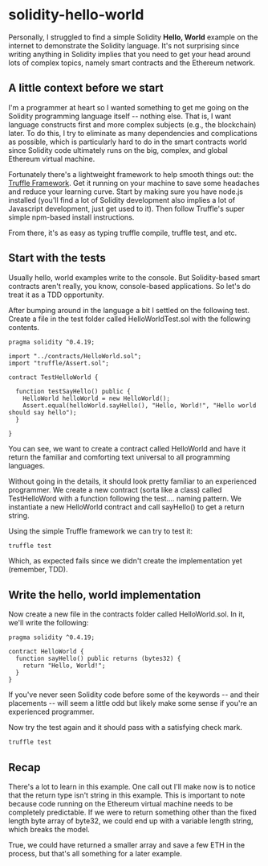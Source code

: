 # solidity-hello-world

Personally, I struggled to find a simple Solidity **Hello, World** example on the internet to demonstrate the Solidity language. It's not surprising since writing anything in Solidity implies that you need to get your head around lots of complex topics, namely smart contracts and the Ethereum network.

## A little context before we start

I'm a programmer at heart so I  wanted something to get me going on the Solidity programming language itself -- nothing else. That is, I want language constructs first and more complex subjects (e.g., the blockchain) later. To do this, I try to eliminate as many dependencies and complications as possible, which is particularly hard to do in the smart contracts world since Solidity code ultimately runs on the big, complex, and global Ethereum virtual machine.

Fortunately there's a lightweight framework to help smooth things out: the [Truffle Framework](http://truffleframework.com). Get it running on your machine to save some headaches and reduce your learning curve. Start by making sure you have node.js installed (you'll find a lot of Solidity development also implies a lot of Javascript development, just get used to it). Then follow Truffle's super simple npm-based install instructions.

From there, it's as easy as typing truffle compile, truffle test, and etc.

## Start with the tests

Usually hello, world examples write to the console. But Solidity-based smart contracts aren't really, you know, console-based applications. So let's do treat it as a TDD opportunity.

After bumping around in the language a bit I settled on the following test. Create a file in the test folder called HelloWorldTest.sol with the following contents.

```solidity
pragma solidity ^0.4.19;

import "../contracts/HelloWorld.sol";
import "truffle/Assert.sol";

contract TestHelloWorld {

  function testSayHello() public {
    HelloWorld helloWorld = new HelloWorld();
    Assert.equal(helloWorld.sayHello(), "Hello, World!", "Hello world should say hello");
  }

}
```

You can see, we want to create a contract called HelloWorld and have it return the familiar and comforting text universal to all programming languages.

Without going in the details, it should look pretty familiar to an experienced programmer. We create a new contract (sorta like a class) called TestHelloWord with a function following the test.... naming pattern. We instantiate a new HelloWorld contract and call sayHello() to get a return string.

Using the simple Truffle framework we can try to test it:

```bash
truffle test
```

Which, as expected fails since we didn't create the implementation yet (remember, TDD).

## Write the hello, world implementation

Now create a new file in the contracts folder called HelloWorld.sol. In it, we'll write the following:

```solidity
pragma solidity ^0.4.19;

contract HelloWorld {
  function sayHello() public returns (bytes32) {
    return "Hello, World!";
  }
}
```

If you've never seen Solidity code before some of the keywords -- and their placements -- will seem a little odd but likely make some sense if you're an experienced programmer.

Now try the test again and it should pass with a satisfying check mark.

```bash
truffle test
```

## Recap

There's a lot to learn in this example. One call out I'll make now is to notice that the return type isn't string in this example. This is important to note because code running on the Ethereum virtual machine needs to be completely predictable. If we were to return something other than the fixed length byte array of byte32, we could end up with a variable length string, which breaks the model.

True, we could have returned a smaller array and save a few ETH in the process, but that's all something for a later example.
